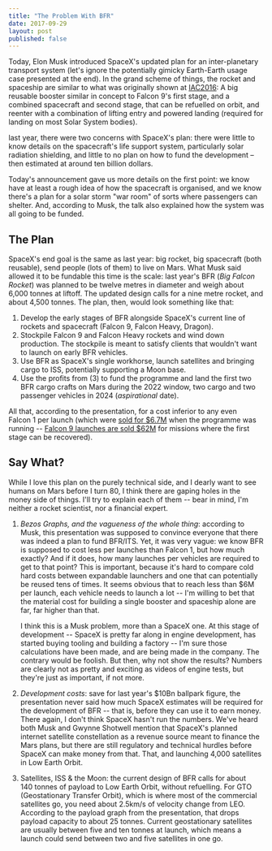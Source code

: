 ```yaml
---
title: "The Problem With BFR"
date: 2017-09-29
layout: post
published: false
---
```

Today, Elon Musk introduced SpaceX's updated plan for an inter-planetary transport system (let's
ignore the potentially gimicky Earth-Earth usage case presented at the end). In the grand scheme of
things, the rocket and spaceship are similar to what was originally shown at [IAC2016][1]: A big
reusable booster similar in concept to Falcon&nbsp;9's first stage, and a combined spacecraft and
second stage, that can be refuelled on orbit, and reenter with a combination of lifting entry and
powered landing (required for landing on most Solar System bodies).

last year, there were two concerns with SpaceX's plan: there were little to know details on the
spacecraft's life support system, particularly solar radiation shielding, and little to no plan on
how to fund the development – then estimated at around ten billion dollars.

Today's announcement gave us more details on the first point: we know have at least a rough idea of
how the spacecraft is organised, and we know there's a plan for a solar storm "war room" of sorts
where passengers can shelter. And, according to Musk, the talk also explained how the system was all
going to be funded.

## The Plan

SpaceX's end goal is the same as last year: big rocket, big spacecraft (both reusable), send people
(lots of them) to live on Mars. What Musk said allowed it to be fundable this time is the scale:
last year's BFR (_Big Falcon Rocket_) was planned to be twelve metres in diameter and weigh about
6,000&nbsp;tonnes at liftoff. The updated design calls for a nine metre rocket, and about 4,500&nbsp;tonnes. The plan, then, would look something like that:

1. Develop the early stages of BFR alongside SpaceX's current line of rockets and spacecraft
   (Falcon&nbsp;9, Falcon&nbsp;Heavy, Dragon).
2. Stockpile Falcon&nbsp;9 and Falcon&nbsp;Heavy rockets and wind down production. The stockpile is
   meant to satisfy clients that wouldn't want to launch on early BFR vehicles.
3. Use BFR as SpaceX's single workhorse, launch satellites and bringing cargo to ISS, potentially
   supporting a Moon base.
4. Use the profits from (3) to fund the programme and land the first two BFR cargo crafts on Mars
   during the 2022 window, two cargo and two passenger vehicles in 2024 (_aspirational_ date).


All that, according to the presentation, for a cost inferior to any even Falcon&nbsp;1 per launch
(which were [sold for $6.7M][2] when the programme was running -- [Falcon&nbsp;9 launches are sold $62M][3] for missions where the first stage can be recovered).

## Say What?

While I love this plan on the purely technical side, and I dearly want to see humans on Mars before
I turn 80, I think there are gaping holes in the money side of things. I'll try to explain each of
them -- bear in mind, I'm neither a rocket scientist, nor a financial expert.

1. _Bezos Graphs, and the vagueness of the whole thing_: according to Musk, this presentation was
   supposed to convince everyone that there was indeed a plan to fund BFR/ITS. Yet, it was very
   vague: we know BFR is supposed to cost less per launches than Falcon&nbsp;1, but how much
   exactly? And if it does, how many launches per vehicles are required to get to that point? This
   is important, because it's hard to compare cold hard costs between expandable launchers and one
   that can potentially be reused tens of times. It seems obvious that to reach less than $6M per
   launch, each vehicle needs to launch a lot -- I'm willing to bet that the material cost for
   building a single booster and spaceship alone are far, far higher than that.
   
   I think this is a Musk problem, more than a SpaceX one. At this stage of development -- SpaceX
   is pretty far along in engine development, has started buying tooling and building a factory --
   I'm sure those calculations have been made, and are being made in the company. The contrary would
   be foolish. But then, why not show the results? Numbers are clearly not as pretty and exciting
   as videos of engine tests, but they're just as important, if not more.

2. _Development costs_: save for last year's $10Bn ballpark figure, the presentation never said
   how much SpaceX estimates will be required for the development of BFR -- that is, before they
   can use it to earn money. There again, I don't think SpaceX hasn't run the numbers. We've heard
   both Musk and Gwynne Shotwell mention that SpaceX's planned internet satellite constellation as
   a revenue source meant to finance the Mars plans, but there are still regulatory and technical
   hurdles before SpaceX can make money from that. That, and launching 4,000 satellites in Low Earth
   Orbit.

3. Satellites, ISS & the Moon: the current design of BFR calls for about 140&nbsp;tonnes of payload
   to Low Earth Orbit, without refuelling. For GTO (Geostationary Transfer Orbit), which is where
   most of the commercial satellites go, you need about 2.5km/s of velocity change from LEO.
   According to the payload graph from the presentation, that drops payload capacity to about
   25&nbsp;tonnes. Current geostationary satellites are usually between five and ten tonnes at
   launch, which means a launch could send between two and five satellites in one go. 

 [1]: https://www.youtube.com/watch?v=H7Uyfqi_TE8
 [2]: https://www.space.com/2196-spacex-inaugural-falcon-1-rocket-lost-launch.html
 [3]: http://www.spacex.com/about/capabilities
